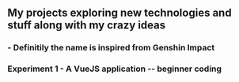 ## My projects exploring new technologies and stuff along with my crazy ideas 
### - Definitily the name is inspired from Genshin Impact
### Experiment 1 - A VueJS application -- beginner coding
